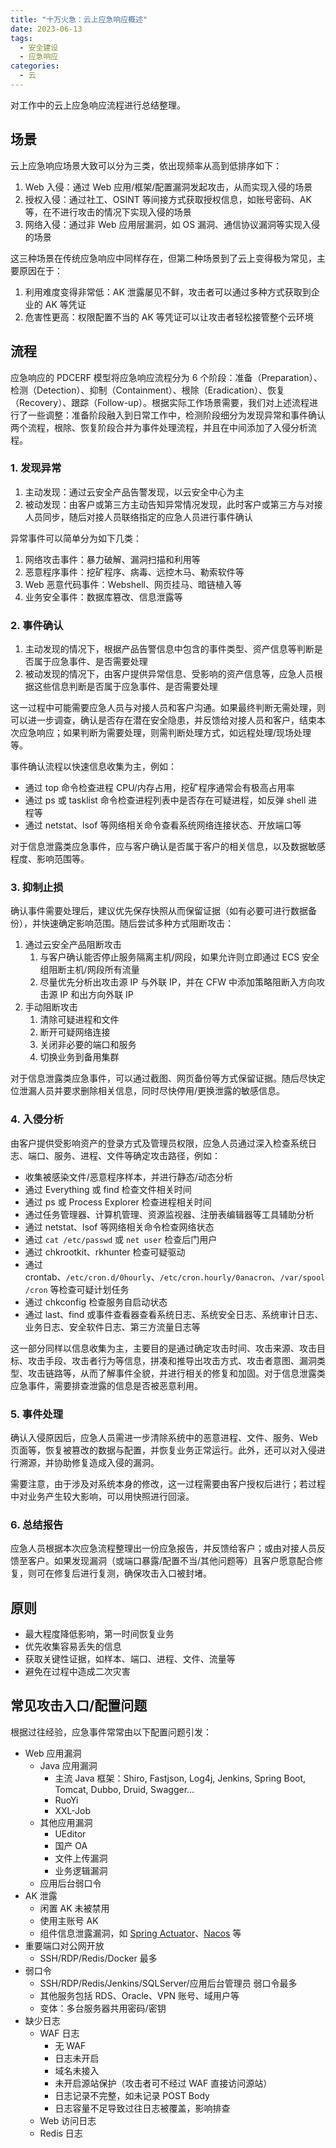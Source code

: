 ```yaml
---
title: "十万火急：云上应急响应概述"
date: 2023-06-13
tags:
  - 安全建设
  - 应急响应
categories:
  - 云
---
```


对工作中的云上应急响应流程进行总结整理。

<!--more-->

## 场景

云上应急响应场景大致可以分为三类，依出现频率从高到低排序如下：

1. Web 入侵：通过 Web 应用/框架/配置漏洞发起攻击，从而实现入侵的场景
2. 授权入侵：通过社工、OSINT 等间接方式获取授权信息，如账号密码、AK 等，在不进行攻击的情况下实现入侵的场景
3. 网络入侵：通过非 Web 应用层漏洞，如 OS 漏洞、通信协议漏洞等实现入侵的场景

这三种场景在传统应急响应中同样存在，但第二种场景到了云上变得极为常见，主要原因在于：

1. 利用难度变得非常低：AK 泄露屡见不鲜，攻击者可以通过多种方式获取到企业的 AK 等凭证
2. 危害性更高：权限配置不当的 AK 等凭证可以让攻击者轻松接管整个云环境

## 流程

应急响应的 PDCERF 模型将应急响应流程分为 6 个阶段：准备（Preparation）、检测（Detection）、抑制（Containment）、根除（Eradication）、恢复（Recovery）、跟踪（Follow-up）。根据实际工作场景需要，我们对上述流程进行了一些调整：准备阶段融入到日常工作中，检测阶段细分为发现异常和事件确认两个流程，根除、恢复阶段合并为事件处理流程，并且在中间添加了入侵分析流程。

### 1. 发现异常

1. 主动发现：通过云安全产品告警发现，以云安全中心为主
2. 被动发现：由客户或第三方主动告知异常情况发现，此时客户或第三方与对接人员同步，随后对接人员联络指定的应急人员进行事件确认

异常事件可以简单分为如下几类：

1. 网络攻击事件：暴力破解、漏洞扫描和利用等
2. 恶意程序事件：挖矿程序、病毒、远控木马、勒索软件等
3. Web 恶意代码事件：Webshell、网页挂马、暗链植入等
4. 业务安全事件：数据库篡改、信息泄露等

### 2. 事件确认

1. 主动发现的情况下，根据产品告警信息中包含的事件类型、资产信息等判断是否属于应急事件、是否需要处理
2. 被动发现的情况下，由客户提供异常信息、受影响的资产信息等，应急人员根据这些信息判断是否属于应急事件、是否需要处理

这一过程中可能需要应急人员与对接人员和客户沟通。如果最终判断无需处理，则可以进一步调查，确认是否存在潜在安全隐患，并反馈给对接人员和客户，结束本次应急响应；如果判断为需要处理，则需判断处理方式，如远程处理/现场处理等。

事件确认流程以快速信息收集为主，例如：

- 通过 top 命令检查进程 CPU/内存占用，挖矿程序通常会有极高占用率
- 通过 ps 或 tasklist 命令检查进程列表中是否存在可疑进程，如反弹 shell 进程等
- 通过 netstat、lsof 等网络相关命令查看系统网络连接状态、开放端口等

对于信息泄露类应急事件，应与客户确认是否属于客户的相关信息，以及数据敏感程度、影响范围等。

### 3. 抑制止损

确认事件需要处理后，建议优先保存快照从而保留证据（如有必要可进行数据备份），并快速确定影响范围。随后尝试多种方式阻断攻击：

1. 通过云安全产品阻断攻击
   1. 与客户确认能否停止服务隔离主机/网段，如果允许则立即通过 ECS 安全组阻断主机/网段所有流量
   2. 尽量优先分析出攻击源 IP 与外联 IP，并在 CFW 中添加策略阻断入方向攻击源 IP 和出方向外联 IP
2. 手动阻断攻击
   1. 清除可疑进程和文件
   2. 断开可疑网络连接
   3. 关闭非必要的端口和服务
   4. 切换业务到备用集群

对于信息泄露类应急事件，可以通过截图、网页备份等方式保留证据。随后尽快定位泄漏人员并要求删除相关信息，同时尽快停用/更换泄露的敏感信息。

### 4. 入侵分析

由客户提供受影响资产的登录方式及管理员权限，应急人员通过深入检查系统日志、端口、服务、进程、文件等确定攻击路径，例如：

- 收集被感染文件/恶意程序样本，并进行静态/动态分析
- 通过 Everything 或 find 检查文件相关时间
- 通过 ps 或 Process Explorer 检查进程相关时间
- 通过任务管理器、计算机管理、资源监视器、注册表编辑器等工具辅助分析
- 通过 netstat、lsof 等网络相关命令检查网络状态
- 通过 `cat /etc/passwd` 或 `net user` 检查后门用户
- 通过 chkrootkit、rkhunter 检查可疑驱动
- 通过 crontab、`/etc/cron.d/0hourly`、`/etc/cron.hourly/0anacron`、`/var/spool/cron` 等检查可疑计划任务
- 通过 chkconfig 检查服务自启动状态
- 通过 last、find 或事件查看器查看系统日志、系统安全日志、系统审计日志、业务日志、安全软件日志、第三方流量日志等

这一部分同样以信息收集为主，主要目的是通过确定攻击时间、攻击来源、攻击目标、攻击手段、攻击者行为等信息，拼凑和推导出攻击方式、攻击者意图、漏洞类型、攻击链路等，从而了解事件全貌，并进行相关的修复和加固。对于信息泄露类应急事件，需要排查泄露的信息是否被恶意利用。

### 5. 事件处理

确认入侵原因后，应急人员需进一步清除系统中的恶意进程、文件、服务、Web 页面等，恢复被篡改的数据与配置，并恢复业务正常运行。此外，还可以对入侵进行溯源，并协助修复造成入侵的漏洞。

需要注意，由于涉及对系统本身的修改，这一过程需要由客户授权后进行；若过程中对业务产生较大影响，可以用快照进行回滚。

### 6. 总结报告

应急人员根据本次应急流程整理出一份应急报告，并反馈给客户；或由对接人员反馈至客户。如果发现漏洞（或端口暴露/配置不当/其他问题等）且客户愿意配合修复，则可在修复后进行复测，确保攻击入口被封堵。

## 原则

- 最大程度降低影响，第一时间恢复业务
- 优先收集容易丢失的信息
- 获取关键性证据，如样本、端口、进程、文件、流量等
- 避免在过程中造成二次灾害

## 常见攻击入口/配置问题

根据过往经验，应急事件常常由以下配置问题引发：

- Web 应用漏洞
  - Java 应用漏洞
    - 主流 Java 框架：Shiro, Fastjson, Log4j, Jenkins, Spring Boot, Tomcat, Dubbo, Druid, Swagger...
    - RuoYi
    - XXL-Job
  - 其他应用漏洞
    - UEditor
    - 国产 OA
    - 文件上传漏洞
    - 业务逻辑漏洞
  - 应用后台弱口令
- AK 泄露
  - 闲置 AK 未被禁用
  - 使用主账号 AK
  - 组件信息泄露漏洞，如 [Spring Actuator](https://avd.aliyun.com/detail?id=AVD-2022-1039511)、[Nacos](https://avd.aliyun.com/search?q=Nacos) 等
- 重要端口对公网开放
  - SSH/RDP/Redis/Docker 最多
- 弱口令
  - SSH/RDP/Redis/Jenkins/SQLServer/应用后台管理员 弱口令最多
  - 其他服务包括 RDS、Oracle、VPN 账号、域用户等
  - 变体：多台服务器共用密码/密钥
- 缺少日志
  - WAF 日志
    - 无 WAF
    - 日志未开启
    - 域名未接入
    - 未开启源站保护（攻击者可不经过 WAF 直接访问源站）
    - 日志记录不完整，如未记录 POST Body
    - 日志容量不足导致过往日志被覆盖，影响排查
  - Web 访问日志
  - Redis 日志

